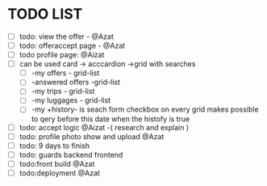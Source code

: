 # TODO LIST
- [ ] todo: view the offer - @Azat
- [ ] todo: offeraccept page - @Azat
- [ ] todo profile page: @Aizat
- [ ] can be used card -> acccardion ->grid with searches
  - [ ]  -my offers - grid-list
  - [ ] -answered offers -grid-list
  - [ ] -my trips - grid-list
  - [ ] -my luggages - grid-list
  - [ ] -my +history- is seach form checkbox on every grid makes possible to qery before this date when the histofy is true
 - [ ] todo: accept logic @Aizat -( research and explain )
 - [ ] todo: profile photo show and upload @Azat
 - [ ] todo: 9 days to finish
 - [ ] todo: guards backend frontend
 - [ ] todo:front build @Azat
 - [ ] todo:deployment @Azat
